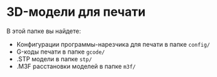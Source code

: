 # 3D-модели для печати

В этой папке вы найдете:
- Конфигурации программы-нарезчика для печати в папке `config/`
- G-коды печати в папке `gcode/`
- .STP модели в папке `stp/`
- .M3F расстановки моделей в папке `m3f/`
